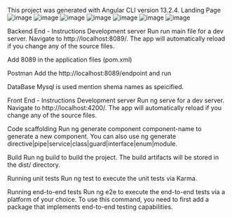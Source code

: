 This project was generated with Angular CLI version 13.2.4. Landing Page 
![image](https://user-images.githubusercontent.com/102028193/168210079-47eea65a-cc0a-4033-ae18-59fa7c372ec8.png)
![image](https://user-images.githubusercontent.com/102028193/168210149-8f9d755b-a476-47fb-8ad6-ac9369660678.png)
![image](https://user-images.githubusercontent.com/102028193/168210195-7de7508c-6326-4368-865d-a267442f567c.png)
![image](https://user-images.githubusercontent.com/102028193/168210256-608635f3-9fb5-49b4-a1e3-0587b12c6186.png)
![image](https://user-images.githubusercontent.com/102028193/168210306-2c349ead-de2b-4397-8171-4d1649da12e6.png)
![image](https://user-images.githubusercontent.com/102028193/168210353-5b30baa7-0184-4a1e-b37c-685d13b235b8.png)
![image](https://user-images.githubusercontent.com/102028193/168210392-d78e853b-0ff0-41cb-8d60-800dc5ac6189.png)


Backend End - Instructions Development server Run run main file for a dev server. Navigate to http://localhost:8089/. The app will automatically reload if you change any of the source files.

Add 8089 in the application files (pom.xml)

Postman Add the http://localhost:8089/endpoint and run

DataBase Mysql is used mention shema names as speicified.

Front End - Instructions Development server Run ng serve for a dev server. Navigate to http://localhost:4200/. The app will automatically reload if you change any of the source files.

Code scaffolding Run ng generate component component-name to generate a new component. You can also use ng generate directive|pipe|service|class|guard|interface|enum|module.

Build Run ng build to build the project. The build artifacts will be stored in the dist/ directory.

Running unit tests Run ng test to execute the unit tests via Karma.

Running end-to-end tests Run ng e2e to execute the end-to-end tests via a platform of your choice. To use this command, you need to first add a package that implements end-to-end testing capabilities.
